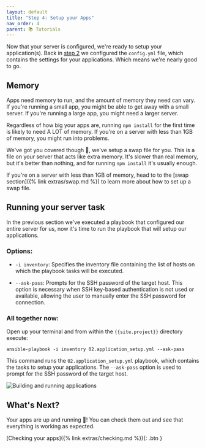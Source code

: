 ```yaml
---
layout: default
title: "Step 4: Setup your Apps"
nav_order: 4
parent: 📚 Tutorials
---
```


Now that your server is configured, we're ready to setup your application(s). Back in [step 2](/tutorials/step2.html#application-configuration) we configured the `config.yml` file, which contains the settings for your applications. Which means we're nearly good to go.

## Memory

Apps need memory to run, and the amount of memory they need can vary. If you're running a small app, you might be able to get away with a small server. If you're running a large app, you might need a larger server.

Regardless of how big your apps are, running `npm install` for the first time is likely to need A LOT of memory. If you're on a server with less than 1GB of memory, you might run into problems.

We've got you covered though 💪, we've setup a swap file for you. This is a file on your server that acts like extra memory. It's slower than real memory, but it's better than nothing, and for running `npm install` it's usually enough.

If you're on a server with less than 1GB of memory, head to to the [swap section]({% link extras/swap.md %}) to learn more about how to set up a swap file.

## Running your server task

In the previous section we've executed a playbook that configured our entire server for us, now it's time to run the playbook that will setup our applications.

### Options:

- `-i inventory`: Specifies the inventory file containing the list of hosts on which the playbook tasks will be executed.

- `--ask-pass`: Prompts for the SSH password of the target host. This option is necessary when SSH key-based authentication is not used or available, allowing the user to manually enter the SSH password for connection.

### All together now:

Open up your terminal and from within the `{{site.project}}` directory execute:

```shell
ansible-playbook -i inventory 02.application_setup.yml --ask-pass
```

This command runs the `02.application_setup.yml` playbook, which contains the tasks to setup your applications. The `--ask-pass` option is used to prompt for the SSH password of the target host.

![Building and running applications](https://res.cloudinary.com/drajbvhzx/image/upload/v1717580399/Features/02.application_setup_jdjsxg.gif)

## What's Next?

Your apps are up and running 🚀! You can check them out and see that everything is working as expected.

<span class="fs-6 float-right"> 
  [Checking your apps]({% link extras/checking.md %}){: .btn }
</span>